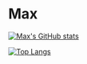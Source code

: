 # Max



[![Max's GitHub stats](https://github-readme-stats.vercel.app/api?username=hello391&show_icons=true&layout=compact&theme=dark)](https://github.com/hello391)

[![Top Langs](https://github-readme-stats.vercel.app/api/top-langs/?username=hello391&layout=compact&theme=dark)](https://github.com/hello391)

